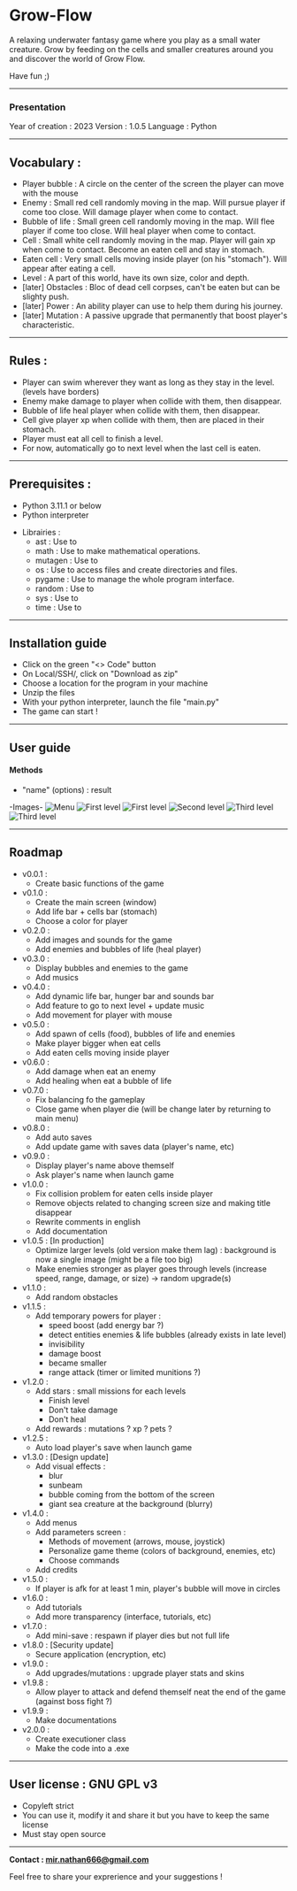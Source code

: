 # Grow-Flow

A relaxing underwater fantasy game where you play as a small water creature. 
Grow by feeding on the cells and smaller creatures around you and discover the world of Grow Flow.

Have fun ;)

***
### Presentation

Year of creation : 2023
Version : 1.0.5
Language : Python

***
## Vocabulary :

- Player bubble : A circle on the center of the screen the player can move with the mouse
- Enemy : Small red cell randomly moving in the map. Will pursue player if come too close. Will damage player when come to contact.
- Bubble of life : Small green cell randomly moving in the map. Will flee player if come too close. Will heal player when come to contact.
- Cell : Small white cell randomly moving in the map. Player will gain xp when come to contact. Become an eaten cell and stay in stomach.
- Eaten cell : Very small cells moving inside player (on his "stomach"). Will appear after eating a cell.
- Level : A part of this world, have its own size, color and depth.
- [later] Obstacles : Bloc of dead cell corpses, can't be eaten but can be slighty push.
- [later] Power : An ability player can use to help them during his journey.
- [later] Mutation : A passive upgrade that permanently that boost player's characteristic.

***
## Rules :

- Player can swim wherever they want as long as they stay in the level. (levels have borders)
- Enemy make damage to player when collide with them, then disappear.
- Bubble of life heal player when collide with them, then disappear.
- Cell give player xp when collide with them, then are placed in their stomach.
- Player must eat all cell to finish a level.
- For now, automatically go to next level when the last cell is eaten.

***
## Prerequisites :

- Python 3.11.1 or below
- Python interpreter
<!-- Complete libraries -->
- Librairies :
    - ast : Use to 
    - math : Use to make mathematical operations.
    - mutagen : Use to 
    - os : Use to access files and create directories and files.
    - pygame : Use to manage the whole program interface.
    - random : Use to 
    - sys : Use to
    - time : Use to 

***
## Installation guide

- Click on the green "<> Code" button
- On Local/SSH/, click on "Download as zip"
- Choose a location for the program in your machine
- Unzip the files
- With your python interpreter, launch the file "main.py"
- The game can start !

***
## User guide

#### Methods
<!-- Complete methods -->
- "name" (options) : result

-Images-
![Menu](images/screenshots/main_menu.png)
![First level](images/screenshots/level_1_part_1.png)
![First level](images/screenshots/level_1_part_2.png)
![Second level](images/screenshots/level_2.png)
![Third level](images/screenshots/level_3_part_1.png)
![Third level](images/screenshots/level_3_part_2.png)

***
## Roadmap

- v0.0.1 : 
    - Create basic functions of the game
- v0.1.0 : 
    - Create the main screen (window)
    - Add life bar + cells bar (stomach)
    - Choose a color for player
- v0.2.0 :
    - Add images and sounds for the game
    - Add enemies and bubbles of life (heal player)
- v0.3.0 : 
    - Display bubbles and enemies to the game
    - Add musics
- v0.4.0 : 
    - Add dynamic life bar, hunger bar and sounds bar
    - Add feature to go to next level + update music
    - Add movement for player with mouse
- v0.5.0 : 
    - Add spawn of cells (food), bubbles of life and enemies
    - Make player bigger when eat cells
    - Add eaten cells moving inside player
- v0.6.0 : 
    - Add damage when eat an enemy
    - Add healing when eat a bubble of life
- v0.7.0 : 
    - Fix balancing fo the gameplay
    - Close game when player die (will be change later by returning to main menu)
- v0.8.0 : 
    - Add auto saves
    - Add update game with saves data (player's name, etc)
- v0.9.0 : 
    - Display player's name above themself
    - Ask player's name when launch game
- v1.0.0 : 
    - Fix collision problem for eaten cells inside player
    - Remove objects related to changing screen size and making title disappear
    - Rewrite comments in english
    - Add documentation
- v1.0.5 : [In production]
    - Optimize larger levels (old version make them lag) : background is now a single image (might be a file too big)
    - Make enemies stronger as player goes through levels (increase speed, range, damage, or size) -> random upgrade(s)
- v1.1.0 : 
    - Add random obstacles
- v1.1.5 :
    - Add temporary powers for player :
        - speed boost (add energy bar ?)
        - detect entities enemies & life bubbles (already exists in late level)
        - invisibility
        - damage boost
        - became smaller
        - range attack (timer or limited munitions ?)
- v1.2.0 :
    - Add stars : small missions for each levels
        - Finish level
        - Don't take damage
        - Don't heal
    - Add rewards : mutations ? xp ? pets ?
- v1.2.5 : 
    - Auto load player's save when launch game
- v1.3.0 : [Design update]
    - Add visual effects :
        - blur
        - sunbeam
        - bubble coming from the bottom of the screen
        - giant sea creature at the background (blurry)
- v1.4.0 :
    - Add menus
    - Add parameters screen :
        - Methods of movement (arrows, mouse, joystick)
        - Personalize game theme (colors of background, enemies, etc)
        - Choose commands
    - Add credits
- v1.5.0 : 
    - If player is afk for at least 1 min, player's bubble will move in circles
- v1.6.0 :
    - Add tutorials
    - Add more transparency (interface, tutorials, etc)
- v1.7.0 :
    - Add mini-save : respawn if player dies but not full life
- v1.8.0 : [Security update]
    - Secure application (encryption, etc)
- v1.9.0 :
    - Add upgrades/mutations : upgrade player stats and skins
- v1.9.8 : 
    - Allow player to attack and defend themself neat the end of the game (against boss fight ?)
- v1.9.9 : 
    - Make documentations
- v2.0.0 : 
    - Create executioner class
    - Make the code into a .exe

***
## User license : GNU GPL v3

- Copyleft strict
- You can use it, modify it and share it but you have to keep the same license
- Must stay open source

***
**Contact : mir.nathan666@gmail.com**

Feel free to share your exprerience and your suggestions !
